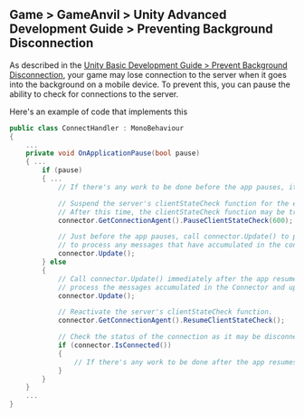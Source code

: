 ## Game > GameAnvil > Unity Advanced Development Guide > Preventing Background Disconnection

As described in the [Unity Basic Development Guide > Prevent Background Disconnection](../unity-basic/unity-basic-07-pause), your game may lose connection to the server when it goes into the background on a mobile device. To prevent this, you can pause the ability to check for connections to the server.

Here's an example of code that implements this

```c#
public class ConnectHandler : MonoBehaviour
{ 
    ...
    private void OnApplicationPause(bool pause)
    { ...
        if (pause)
        { ...
            // If there's any work to be done before the app pauses, it's handled here.

            // Suspend the server's clientStateCheck function for the entered number of seconds.
            // After this time, the clientStateCheck function may be triggered and the connection may be disconnected. 
            connector.GetConnectionAgent().PauseClientStateCheck(600);

            // Just before the app pauses, call connector.Update() to process the messages that have accumulated on the connector. 
            // to process any messages that have accumulated in the connector and update the state. 
            connector.Update();
        } else
        { 
            // Call connector.Update() immediately after the app resumes to process the messages that have been accumulated in the 
            // process the messages accumulated in the Connector and update the status. 
            connector.Update();

            // Reactivate the server's clientStateCheck function.
            connector.GetConnectionAgent().ResumeClientStateCheck();

            // Check the status of the connection as it may be disconnected if it is resumed after a long pause.
            if (connector.IsConnected())
            { 
                // If there's any work to be done after the app resumes, we'll do it here.
            }
        }
    }
    ...
}
```